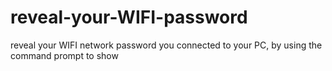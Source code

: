 # reveal-your-WIFI-password
reveal your WIFI network password  you connected to  your PC, by using the command prompt to show
